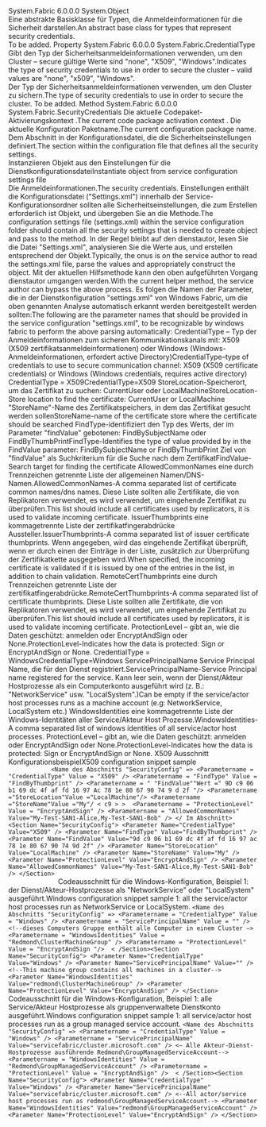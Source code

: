 <Type Name="SecurityCredentials" FullName="System.Fabric.SecurityCredentials">
  <TypeSignature Language="C#" Value="public abstract class SecurityCredentials" />
  <TypeSignature Language="ILAsm" Value=".class public auto ansi abstract beforefieldinit SecurityCredentials extends System.Object" />
  <TypeSignature Language="DocId" Value="T:System.Fabric.SecurityCredentials" />
  <TypeSignature Language="VB.NET" Value="Public MustInherit Class SecurityCredentials" />
  <TypeSignature Language="F#" Value="type SecurityCredentials = class" />
  <AssemblyInfo>
    <AssemblyName>System.Fabric</AssemblyName>
    <AssemblyVersion>6.0.0.0</AssemblyVersion>
  </AssemblyInfo>
  <Base>
    <BaseTypeName>System.Object</BaseTypeName>
  </Base>
  <Interfaces />
  <Docs>
    <summary>
      <para><span data-ttu-id="5eec3-101">Eine abstrakte Basisklasse für Typen, die Anmeldeinformationen für die Sicherheit darstellen.</span><span class="sxs-lookup"><span data-stu-id="5eec3-101">An abstract base class for types that represent security credentials.</span></span></para>
    </summary>
    <remarks>To be added.</remarks>
  </Docs>
  <Members>
    <Member MemberName="CredentialType">
      <MemberSignature Language="C#" Value="public System.Fabric.CredentialType CredentialType { get; protected set; }" />
      <MemberSignature Language="ILAsm" Value=".property instance valuetype System.Fabric.CredentialType CredentialType" />
      <MemberSignature Language="DocId" Value="P:System.Fabric.SecurityCredentials.CredentialType" />
      <MemberSignature Language="VB.NET" Value="Public Property CredentialType As CredentialType" />
      <MemberSignature Language="F#" Value="member this.CredentialType : System.Fabric.CredentialType with get, set" Usage="System.Fabric.SecurityCredentials.CredentialType" />
      <MemberType>Property</MemberType>
      <AssemblyInfo>
        <AssemblyName>System.Fabric</AssemblyName>
        <AssemblyVersion>6.0.0.0</AssemblyVersion>
      </AssemblyInfo>
      <ReturnValue>
        <ReturnType>System.Fabric.CredentialType</ReturnType>
      </ReturnValue>
      <Docs>
        <summary>
          <para><span data-ttu-id="5eec3-102">Gibt den Typ der Sicherheitsanmeldeinformationen verwenden, um den Cluster – secure gültige Werte sind "none", "X509", "Windows".</span><span class="sxs-lookup"><span data-stu-id="5eec3-102">Indicates the type of security credentials to use in order to secure the cluster – valid values are "none", "x509", "Windows".</span></span></para>
        </summary>
        <value>
          <para><span data-ttu-id="5eec3-103">Der Typ der Sicherheitsanmeldeinformationen verwenden, um den Cluster zu sichern.</span><span class="sxs-lookup"><span data-stu-id="5eec3-103">The type of security credentials to use in order to secure the cluster.</span></span></para>
        </value>
        <remarks>To be added.</remarks>
      </Docs>
    </Member>
    <Member MemberName="LoadFrom">
      <MemberSignature Language="C#" Value="public static System.Fabric.SecurityCredentials LoadFrom (System.Fabric.CodePackageActivationContext codePackageActivationContext, string configPackageName, string sectionName);" />
      <MemberSignature Language="ILAsm" Value=".method public static hidebysig class System.Fabric.SecurityCredentials LoadFrom(class System.Fabric.CodePackageActivationContext codePackageActivationContext, string configPackageName, string sectionName) cil managed" />
      <MemberSignature Language="DocId" Value="M:System.Fabric.SecurityCredentials.LoadFrom(System.Fabric.CodePackageActivationContext,System.String,System.String)" />
      <MemberSignature Language="F#" Value="static member LoadFrom : System.Fabric.CodePackageActivationContext * string * string -&gt; System.Fabric.SecurityCredentials" Usage="System.Fabric.SecurityCredentials.LoadFrom (codePackageActivationContext, configPackageName, sectionName)" />
      <MemberType>Method</MemberType>
      <AssemblyInfo>
        <AssemblyName>System.Fabric</AssemblyName>
        <AssemblyVersion>6.0.0.0</AssemblyVersion>
      </AssemblyInfo>
      <ReturnValue>
        <ReturnType>System.Fabric.SecurityCredentials</ReturnType>
      </ReturnValue>
      <Parameters>
        <Parameter Name="codePackageActivationContext" Type="System.Fabric.CodePackageActivationContext" />
        <Parameter Name="configPackageName" Type="System.String" />
        <Parameter Name="sectionName" Type="System.String" />
      </Parameters>
      <Docs>
        <param name="codePackageActivationContext">
          <para><span data-ttu-id="5eec3-104">Die aktuelle Codepaket-Aktivierungskontext <see cref="T:System.Fabric.CodePackageActivationContext" />.</span><span class="sxs-lookup"><span data-stu-id="5eec3-104">The current code package activation context <see cref="T:System.Fabric.CodePackageActivationContext" />.</span></span></para>
        </param>
        <param name="configPackageName">
          <para><span data-ttu-id="5eec3-105">Die aktuelle Konfiguration Paketname.</span><span class="sxs-lookup"><span data-stu-id="5eec3-105">The current configuration package name.</span></span></para>
        </param>
        <param name="sectionName">
          <para><span data-ttu-id="5eec3-106">Dem Abschnitt in der Konfigurationsdatei, die die Sicherheitseinstellungen definiert.</span><span class="sxs-lookup"><span data-stu-id="5eec3-106">The section within the configuration file that defines all the security settings.</span></span></para>
        </param>
        <summary>
          <para><span data-ttu-id="5eec3-107">Instanziieren <see cref="T:System.Fabric.SecurityCredentials" /> Objekt aus den Einstellungen für die Dienstkonfigurationsdatei</span><span class="sxs-lookup"><span data-stu-id="5eec3-107">Instantiate <see cref="T:System.Fabric.SecurityCredentials" /> object from service configuration settings file</span></span></para>
        </summary>
        <returns><span data-ttu-id="5eec3-108">Die Anmeldeinformationen.</span><span class="sxs-lookup"><span data-stu-id="5eec3-108">The security credentials.</span></span></returns>
        <remarks>
          <para> <span data-ttu-id="5eec3-109">Einstellungen enthält die Konfigurationsdatei ("Settings.xml") innerhalb der Service-Konfigurationsordner sollten alle Sicherheitseinstellungen, die zum Erstellen erforderlich ist <see cref="T:System.Fabric.SecurityCredentials" /> Objekt, und übergeben Sie an die <see cref="M:System.Fabric.IStatefulServicePartition.CreateReplicator(System.Fabric.IStateProvider,System.Fabric.ReplicatorSettings)" /> Methode.</span><span class="sxs-lookup"><span data-stu-id="5eec3-109">The configuration settings file (settings.xml) within the service configuration folder should contain all the security settings that is needed to create <see cref="T:System.Fabric.SecurityCredentials" /> object and pass to the <see cref="M:System.Fabric.IStatefulServicePartition.CreateReplicator(System.Fabric.IStateProvider,System.Fabric.ReplicatorSettings)" /> method.</span></span>
            <span data-ttu-id="5eec3-110">In der Regel bleibt auf den dienstautor, lesen Sie die Datei "Settings.xml", analysieren Sie die Werte aus, und erstellen entsprechend der <see cref="T:System.Fabric.SecurityCredentials" /> Objekt.</span><span class="sxs-lookup"><span data-stu-id="5eec3-110">Typically, the onus is on the service author to read the settings.xml file, parse the values and appropriately construct the <see cref="T:System.Fabric.SecurityCredentials" /> object.</span></span></para>
          <para><span data-ttu-id="5eec3-111">Mit der aktuellen Hilfsmethode kann den oben aufgeführten Vorgang dienstautor umgangen werden.</span><span class="sxs-lookup"><span data-stu-id="5eec3-111">With the current helper method, the service author can bypass the above process.</span></span></para>
          <para><span data-ttu-id="5eec3-112">Es folgen die Namen der Parameter, die in der Dienstkonfiguration "settings.xml" von Windows Fabric, um die oben genannten Analyse automatisch erkannt werden bereitgestellt werden sollten:</span><span class="sxs-lookup"><span data-stu-id="5eec3-112">The following are the parameter names that should be provided in the service configuration "settings.xml", to be recognizable by windows fabric to perform the above parsing automatically:</span></span></para>
          <list type="number">
            <item>
              <description>
                <para><span data-ttu-id="5eec3-113">CredentialType – Typ der Anmeldeinformationen zum sicheren Kommunikationskanals mit: X509 (X509 zertifikatsanmeldeinformationen) oder Windows (Windows-Anmeldeinformationen, erfordert active Directory)</span><span class="sxs-lookup"><span data-stu-id="5eec3-113">CredentialType–type of credentials to use to secure communication channel: X509 (X509 certificate credentials) or Windows (Windows credentials, requires active directory)</span></span></para>
              </description>
            </item>
          </list>
          <para> <span data-ttu-id="5eec3-114">CredentialType = X509</span><span class="sxs-lookup"><span data-stu-id="5eec3-114">CredentialType=X509</span></span></para>
          <list type="number">
            <item>
              <description>
                <para><span data-ttu-id="5eec3-115">StoreLocation-Speicherort, um das Zertifikat zu suchen: CurrentUser oder LocalMachine</span><span class="sxs-lookup"><span data-stu-id="5eec3-115">StoreLocation-Store location to find the certificate: CurrentUser or LocalMachine</span></span></para>
              </description>
            </item>
            <item>
              <description>
                <para><span data-ttu-id="5eec3-116">"StoreName"-Name des Zertifikatspeichers, in dem das Zertifikat gesucht werden sollen</span><span class="sxs-lookup"><span data-stu-id="5eec3-116">StoreName-name of the certificate store where the certificate should be searched</span></span></para>
              </description>
            </item>
            <item>
              <description>
                <para><span data-ttu-id="5eec3-117">FindType-identifiziert den Typ des Werts, der im Parameter "findValue" gebotenen: FindBySubjectName oder FindByThumbPrint</span><span class="sxs-lookup"><span data-stu-id="5eec3-117">FindType-Identifies the type of value provided by in the FindValue parameter: FindBySubjectName or FindByThumbPrint</span></span></para>
              </description>
            </item>
            <item>
              <description>
                <para><span data-ttu-id="5eec3-118">Ziel von "findValue" als Suchkriterium für die Suche nach dem Zertifikat</span><span class="sxs-lookup"><span data-stu-id="5eec3-118">FindValue-Search target for finding the certificate</span></span></para>
              </description>
            </item>
            <item>
              <description>
                <para><span data-ttu-id="5eec3-119">AllowedCommonNames eine durch Trennzeichen getrennte Liste der allgemeinen Namen/DNS-Namen.</span><span class="sxs-lookup"><span data-stu-id="5eec3-119">AllowedCommonNames-A comma separated list of certificate common names/dns names.</span></span> <span data-ttu-id="5eec3-120">Diese Liste sollten alle Zertifikate, die von Replikatoren verwendet, es wird verwendet, um eingehende Zertifikat zu überprüfen.</span><span class="sxs-lookup"><span data-stu-id="5eec3-120">This list should include all certificates used by replicators, it is used to validate incoming certificate.</span></span></para>
              </description>
            </item>
            <item>
              <description>
                <para><span data-ttu-id="5eec3-121">IssuerThumbprints eine kommagetrennte Liste der zertifikatfingerabdrücke Aussteller.</span><span class="sxs-lookup"><span data-stu-id="5eec3-121">IssuerThumbprints-A comma separated list of issuer certificate thumbprints.</span></span> <span data-ttu-id="5eec3-122">Wenn angegeben, wird das eingehende Zertifikat überprüft, wenn er durch einen der Einträge in der Liste, zusätzlich zur Überprüfung der Zertifikatkette ausgegeben wird.</span><span class="sxs-lookup"><span data-stu-id="5eec3-122">When specified, the incoming certificate is validated if it is issued by one of the entries in the list, in addition to chain validation.</span></span></para>
              </description>
            </item>
            <item>
              <description>
                <para><span data-ttu-id="5eec3-123">RemoteCertThumbprints eine durch Trennzeichen getrennte Liste der zertifikatfingerabdrücke.</span><span class="sxs-lookup"><span data-stu-id="5eec3-123">RemoteCertThumbprints-A comma separated list of certificate thumbprints.</span></span> <span data-ttu-id="5eec3-124">Diese Liste sollten alle Zertifikate, die von Replikatoren verwendet, es wird verwendet, um eingehende Zertifikat zu überprüfen.</span><span class="sxs-lookup"><span data-stu-id="5eec3-124">This list should include all certificates used by replicators, it is used to validate incoming certificate.</span></span></para>
              </description>
            </item>
            <item>
              <description>
                <para><span data-ttu-id="5eec3-125">ProtectionLevel – gibt an, wie die Daten geschützt: anmelden oder EncryptAndSign oder None.</span><span class="sxs-lookup"><span data-stu-id="5eec3-125">ProtectionLevel-Indicates how the data is protected: Sign or EncryptAndSign or None.</span></span></para>
              </description>
            </item>
          </list>
          <para> <span data-ttu-id="5eec3-126">CredentialType = Windows</span><span class="sxs-lookup"><span data-stu-id="5eec3-126">CredentialType=Windows</span></span></para>
          <list type="number">
            <item>
              <description>
                <para><span data-ttu-id="5eec3-127">ServicePrincipalName Service Principal Name, die für den Dienst registriert.</span><span class="sxs-lookup"><span data-stu-id="5eec3-127">ServicePrincipalName-Service Principal name registered for the service.</span></span> <span data-ttu-id="5eec3-128">Kann leer sein, wenn der Dienst/Akteur Hostprozesse als ein Computerkonto ausgeführt wird (z. B.: "NetworkService" usw. "LocalSystem".)</span><span class="sxs-lookup"><span data-stu-id="5eec3-128">Can be empty if the service/actor host processes runs as a machine account (e.g: NetworkService, LocalSystem etc.)</span></span></para>
              </description>
            </item>
            <item>
              <description>
                <para><span data-ttu-id="5eec3-129">WindowsIdentities eine kommagetrennte Liste der Windows-Identitäten aller Service/Akteur Host Prozesse.</span><span class="sxs-lookup"><span data-stu-id="5eec3-129">WindowsIdentities-A comma separated list of windows identities of all service/actor host processes.</span></span></para>
              </description>
            </item>
            <item>
              <description>
                <para><span data-ttu-id="5eec3-130">ProtectionLevel – gibt an, wie die Daten geschützt: anmelden oder EncryptAndSign oder None.</span><span class="sxs-lookup"><span data-stu-id="5eec3-130">ProtectionLevel-Indicates how the data is protected: Sign or EncryptAndSign or None.</span></span></para>
              </description>
            </item>
          </list>
          <para><span data-ttu-id="5eec3-131">X509 Ausschnitt Konfigurationsbeispiel</span><span class="sxs-lookup"><span data-stu-id="5eec3-131">X509 configuration snippet sample</span></span></para>
          <code>
            <span data-ttu-id="5eec3-132">&lt;Name des Abschnitts "SecurityConfig" =&gt; &lt;Parametername = "CredentialType" Value = "X509" /&gt; &lt;Parametername = "FindType" Value = "FindByThumbprint" /&gt; &lt;Parametername = " "FindValue""Wert =" 9D c9 06 b1 69 dc 4f af fd 16 97 Ac 78 1e 80 67 90 74 9 d 2f "/&gt; &lt;Parametername ="StoreLocation"Value ="LocalMachine"/&gt; &lt;Parametername ="StoreName"Value ="My"/ &lt; c9 &gt; &gt;  &lt;Parametername = "ProtectionLevel" Value = "EncryptAndSign" /&gt; &lt;Parametername = "AllowedCommonNames" Value="My-Test-SAN1-Alice,My-Test-SAN1-Bob" /&gt; &lt;/ Im Abschnitt&gt;</span><span class="sxs-lookup"><span data-stu-id="5eec3-132">&lt;Section Name="SecurityConfig"&gt; &lt;Parameter Name="CredentialType" Value="X509" /&gt; &lt;Parameter Name="FindType" Value="FindByThumbprint" /&gt; &lt;Parameter Name="FindValue" Value="9d c9 06 b1 69 dc 4f af fd 16 97 ac 78 1e 80 67 90 74 9d 2f" /&gt; &lt;Parameter Name="StoreLocation" Value="LocalMachine" /&gt; &lt;Parameter Name="StoreName" Value="My" /&gt; &lt;Parameter Name="ProtectionLevel" Value="EncryptAndSign" /&gt; &lt;Parameter Name="AllowedCommonNames" Value="My-Test-SAN1-Alice,My-Test-SAN1-Bob" /&gt; &lt;/Section&gt;</span></span>
              </code>
          <para><span data-ttu-id="5eec3-133">Codeausschnitt für die Windows-Konfiguration, Beispiel 1: der Dienst/Akteur-Hostprozesse als "NetworkService" oder "LocalSystem" ausgeführt.</span><span class="sxs-lookup"><span data-stu-id="5eec3-133">Windows configuration snippet sample 1: all the service/actor host processes run as NetworkService or LocalSystem.</span></span></para>
          <code><span data-ttu-id="5eec3-134">&lt;Name des Abschnitts "SecurityConfig" =&gt; &lt;Parametername = "CredentialType" Value = "Windows" /&gt; &lt;Parametername = "ServicePrincipalName" Value = "" /&gt; &lt;!--dieses Computers Gruppe enthält alle Computer in einem Cluster –&gt; &lt;Parametername = "WindowsIdentities" Value = "Redmond\ClusterMachineGroup" /&gt; &lt;Parametername = "ProtectionLevel" Value = "EncryptAndSign "/&gt;  &lt; /Section&gt;</span><span class="sxs-lookup"><span data-stu-id="5eec3-134">&lt;Section Name="SecurityConfig"&gt; &lt;Parameter Name="CredentialType" Value="Windows" /&gt; &lt;Parameter Name="ServicePrincipalName" Value="" /&gt; &lt;!--This machine group contains all machines in a cluster--&gt; &lt;Parameter Name="WindowsIdentities" Value="redmond\ClusterMachineGroup" /&gt; &lt;Parameter Name="ProtectionLevel" Value="EncryptAndSign" /&gt; &lt;/Section&gt;</span></span></code>
          <para><span data-ttu-id="5eec3-135">Codeausschnitt für die Windows-Konfiguration, Beispiel 1: alle Service/Akteur Hostprozesse als gruppenverwaltete Dienstkonto ausgeführt.</span><span class="sxs-lookup"><span data-stu-id="5eec3-135">Windows configuration snippet sample 1: all service/actor host processes run as a group managed service account.</span></span></para>
          <code><span data-ttu-id="5eec3-136">&lt;Name des Abschnitts "SecurityConfig" =&gt; &lt;Parametername = "CredentialType" Value = "Windows" /&gt; &lt;Parametername = "ServicePrincipalName" Value="servicefabric/cluster.microsoft.com" /&gt; &lt;– Alle Akteur-Dienst-Hostprozesse ausführende Redmond\GroupManagedServiceAccount--&gt; &lt;Parametername = "WindowsIdentities" Value = "Redmond\GroupManagedServiceAccount" /&gt; &lt;Parametername = "ProtectionLevel" Value = "EncryptAndSign" /&gt;  &lt; /Section&gt;</span><span class="sxs-lookup"><span data-stu-id="5eec3-136">&lt;Section Name="SecurityConfig"&gt; &lt;Parameter Name="CredentialType" Value="Windows" /&gt; &lt;Parameter Name="ServicePrincipalName" Value="servicefabric/cluster.microsoft.com" /&gt; &lt;--All actor/service host processes run as redmond\GroupManagedServiceAccount--&gt; &lt;Parameter Name="WindowsIdentities" Value="redmond\GroupManagedServiceAccount" /&gt; &lt;Parameter Name="ProtectionLevel" Value="EncryptAndSign" /&gt; &lt;/Section&gt;</span></span></code>
        </remarks>
      </Docs>
    </Member>
  </Members>
</Type>